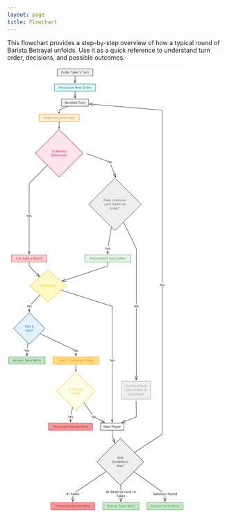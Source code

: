 ```yaml
---
layout: page
title: Flowchart
---
```


This flowchart provides a step-by-step overview of how a typical round of Barista Betrayal unfolds. Use it as a quick reference to understand turn order, decisions, and possible outcomes.

![Flowchart](/public/flowchart.svg)
